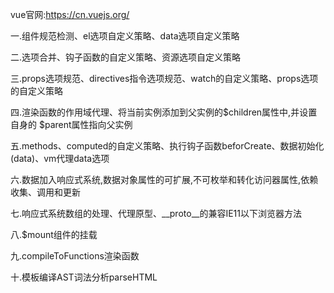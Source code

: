 vue官网:https://cn.vuejs.org/

一.组件规范检测、el选项自定义策略、data选项自定义策略

二.选项合并、钩子函数的自定义策略、资源选项自定义策略

三.props选项规范、directives指令选项规范、watch的自定义策略、props选项的自定义策略

四.渲染函数的作用域代理、将当前实例添加到父实例的$children属性中,并设置自身的 $parent属性指向父实例

五.methods、computed的自定义策略、执行钩子函数beforCreate、数据初始化(data)、vm代理data选项

六.数据加入响应式系统,数据对象属性的可扩展,不可枚举和转化访问器属性,依赖收集、调用和更新

七.响应式系统数组的处理、代理原型、__proto__的兼容IE11以下浏览器方法

八.$mount组件的挂载

九.compileToFunctions渲染函数

十.模板编译AST词法分析parseHTML

